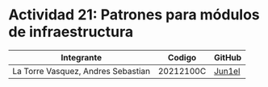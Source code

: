 # **Actividad 21: Patrones para módulos de infraestructura**

| Integrante                         | Codigo    | GitHub                                                                  |
| ---------------------------------- | --------- | ----------------------------------------------------------------------- |
| La Torre Vasquez, Andres Sebastian | 20212100C | [Jun1el](https://github.com/Jun1el/Desarrollo-de-Software-25-1)         |              |
